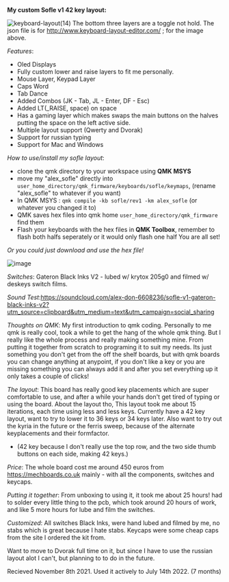 **My custom Sofle v1 42 key layout:**

![keyboard-layout(14)](https://user-images.githubusercontent.com/2576834/195470600-3a8ba438-b64a-4bd9-9b1a-5df7417b7c0e.png)
The bottom three layers are a toggle not hold.
The json file is for http://www.keyboard-layout-editor.com/ ; for the image above.

*Features*:
- Oled Displays
- Fully custom lower and raise layers to fit me personally.
- Mouse Layer, Keypad Layer
- Caps Word
- Tab Dance
- Added Combos (JK - Tab, JL - Enter, DF - Esc)
- Added LT(_RAISE, space) on space 
- Has a gaming layer which makes swaps the main buttons on the halves putting the space on the left active side.
- Multiple layout support (Qwerty and Dvorak)
- Support for russian typing
- Support for Mac and Windows

*How to use/install my sofle layout*:
- clone the qmk directory to your workspace using **QMK MSYS**
- move my "alex_sofle" directly into `user_home_directory/qmk_firmware/keyboards/sofle/keymaps`, (rename "alex_sofle" to whatever if you want)
- In QMK MSYS : `qmk compile -kb sofle/rev1 -km alex_sofle` (or whatever you changed it to)
- QMK saves hex files into qmk home `user_home_directory/qmk_firmware` find them
- Flash your keyboards with the hex files in **QMK Toolbox**, remember to flash both halfs seperately or it would only flash one half
You are all set!

*Or you could just download and use the hex file!*

![image](https://user-images.githubusercontent.com/2576834/182391084-ed44b675-320f-4d9f-a0fb-e0bbaf9aa177.png)

*Switches*: Gateron Black Inks V2 - lubed w/ krytox 205g0 and filmed w/ deskeys switch films.

*Sound Test*:https://soundcloud.com/alex-don-6608236/sofle-v1-gateron-black-inks-v2?utm_source=clipboard&utm_medium=text&utm_campaign=social_sharing

*Thoughts on QMK*:
My first introduction to qmk coding. Personally to me qmk is really cool, took a while to get the hang of the whole qmk thing. But I really like the whole process and really making something mine. From putting it together from scratch to programing it to suit my needs. Its just something you don't get from the off the shelf boards, but with qmk boards you can change anything at anypoint, if you don't like a key or you are missing something you can always add it and after you set everything up it only takes a couple of clicks!

*The layout*:
This board has really good key placements which are super comfortable to use, and after a while your hands don't get tired of typing or using the board. About the layout tho, This layout took me about 15 iterations, each time using less and less keys. Currently have a 42 key layout, want to try to lower it to 36 keys or 34 keys later. Also want to try out the kyria in the future or the ferris sweep, because of the alternate keyplacements and their formfactor.

- (42 key because I don't really use the top row, and the two side thumb buttons on each side, making 42 keys.)

*Price*:
The whole board cost me around 450 euros from https://mechboards.co.uk mainly - with all the components, switches and keycaps.

*Putting it together*:
From unboxing to using it, it took me about 25 hours! had to solder every little thing to the pcb, which took around 20 hours of work, and like 5 more hours for lube and film the switches.

*Customized*:
All switches Black Inks, were hand lubed and filmed by me, no stabs which is great because I hate stabs. Keycaps were some cheap caps from the site I ordered the kit from.

Want to move to Dvorak full time on it, but since I have to use the russian layout alot I can't, but planning to to do in the future.

Recieved November 8th 2021. Used it actively to July 14th 2022. (7 months)
